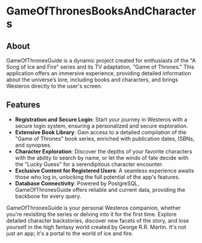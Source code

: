 # GameOfThronesBooksAndCharacters

## About

GameOfThronesGuide is a dynamic project created for enthusiasts of the "A Song of Ice and Fire" series and its TV adaptation, "Game of Thrones." This application offers an immersive experience, providing detailed information about the universe’s lore, including books and characters, and brings Westeros directly to the user's screen.

## Features

- **Registration and Secure Login**: Start your journey in Westeros with a secure login system, ensuring a personalized and secure exploration.
- **Extensive Book Library**: Gain access to a detailed compilation of the "Game of Thrones" book series, enriched with publication dates, ISBNs, and synopses.
- **Character Exploration**: Discover the depths of your favorite characters with the ability to search by name, or let the winds of fate decide with the "Lucky Guess" for a serendipitous character encounter.
- **Exclusive Content for Registered Users**: A seamless experience awaits those who log in, unlocking the full potential of the app's features.
- **Database Connectivity**: Powered by PostgreSQL, GameOfThronesGuide offers reliable and current data, providing the backbone for every query.

GameOfThronesGuide is your personal Westeros companion, whether you're revisiting the series or delving into it for the first time. Explore detailed character backstories, discover new facets of the story, and lose yourself in the high fantasy world created by George R.R. Martin. It's not just an app; it's a portal to the world of ice and fire.

